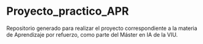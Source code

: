 # Proyecto_practico_APR
Repositorio generado para realizar el proyecto correspondiente a la materia de Aprendizaje por refuerzo, como parte del Máster en IA de la VIU.
